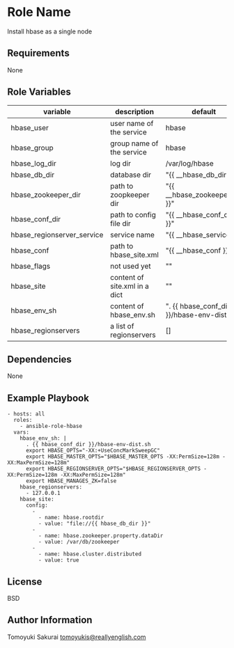 Role Name
=========

Install hbase as a single node

Requirements
------------

None

Role Variables
--------------

| variable | description | default |
|----------|-------------|---------|
| hbase\_user           | user name of the service | hbase |
| hbase\_group          | group name of the service | hbase |
| hbase\_log\_dir       | log dir | /var/log/hbase |
| hbase\_db\_dir        | database dir | "{{ \_\_hbase\_db\_dir }}" |
| hbase\_zookeeper\_dir | path to zoopkeeper dir | "{{ \_\_hbase\_zookeeper\_dir }}" |
| hbase\_conf\_dir      | path to config file dir | "{{ \_\_hbase\_conf\_dir }}" |
| hbase\_regionserver\_service | service name | "{{ \_\_hbase\_service }}" |
| hbase\_conf           | path to hbase\_site.xml | "{{ \_\_hbase\_conf }}" |
| hbase\_flags          | not used yet | "" |
| hbase\_site           | content of site.xml in a dict | "" |
| hbase\_env\_sh        | content of hbase\_env.sh | ". {{ hbase\_conf\_dir }}/hbase-env-dist.sh" |
| hbase\_regionservers  | a list of regionservers | [] |

Dependencies
------------

None

Example Playbook
----------------

    - hosts: all
      roles:
        - ansible-role-hbase
      vars:
        hbase_env_sh: |
          . {{ hbase_conf_dir }}/hbase-env-dist.sh
          export HBASE_OPTS="-XX:+UseConcMarkSweepGC"
          export HBASE_MASTER_OPTS="$HBASE_MASTER_OPTS -XX:PermSize=128m -XX:MaxPermSize=128m"
          export HBASE_REGIONSERVER_OPTS="$HBASE_REGIONSERVER_OPTS -XX:PermSize=128m -XX:MaxPermSize=128m"
          export HBASE_MANAGES_ZK=false
        hbase_regionservers:
          - 127.0.0.1
        hbase_site:
          config:
            -
              - name: hbase.rootdir
              - value: "file://{{ hbase_db_dir }}"
            -
              - name: hbase.zookeeper.property.dataDir
              - value: /var/db/zookeeper
            -
              - name: hbase.cluster.distributed
              - value: true

License
-------

BSD

Author Information
------------------

Tomoyuki Sakurai <tomoyukis@reallyenglish.com>
